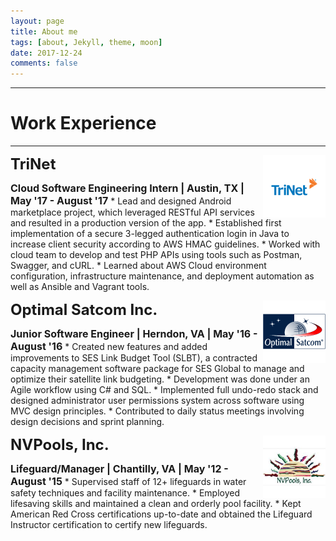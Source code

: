 ```yaml
---
layout: page
title: About me
tags: [about, Jekyll, theme, moon]
date: 2017-12-24
comments: false
---
```


----------

# Work Experience

----------

<p>
    <a href="https://www.trinet.com/"><img src="/assets/img/trinet.png" alt="TriNet" style="float:right;width:100px;height:100px;"></a>
    <b><font size="5">TriNet</font></b>
</p>
<b><font size="3">Cloud Software Engineering Intern  |  Austin, TX  |  May '17 - August '17</font></b>
* Lead and designed Android marketplace project, which leveraged RESTful API services and resulted in a production version of the app.
* Established first implementation of a secure 3-legged authentication login in Java to increase client security according to AWS HMAC guidelines.
* Worked with cloud team to develop and test PHP APIs using tools such as Postman, Swagger, and cURL.
* Learned about AWS Cloud environment configuration, infrastructure maintenance, and deployment automation as well as Ansible and Vagrant tools.

<br>

<p>
    <a href="https://www.optimalsatcom.com/"><img src="/assets/img/optimal-satcom.png" alt="Optimal Satcom Inc." style="float:right;width:100px;height:100px;"></a>
    <b><font size="5">Optimal Satcom Inc.</font></b>
</p>
<b><font size="3">Junior Software Engineer  |  Herndon, VA  |  May '16 - August '16</font></b>
* Created new features and added improvements to SES Link Budget Tool (SLBT), a contracted capacity management software package for SES Global to manage and optimize their satellite link budgeting.
* Development was done under an Agile workflow using C# and SQL.
* Implemented full undo-redo stack and designed administrator user permissions system across software using MVC design principles.
* Contributed to daily status meetings involving design decisions and sprint planning.

<br>

<p>
    <a href="https://www.nvpools.com/"><img src="/assets/img/nvpools.png" alt="NVPools, Inc." style="float:right;width:100px;height:100px;"></a>
    <b><font size="5">NVPools, Inc.</font></b>
</p>
<b><font size="3">Lifeguard/Manager  |  Chantilly, VA  |  May '12 - August '15</font></b>
* Supervised staff of 12+ lifeguards in water safety techniques and facility maintenance.
* Employed lifesaving skills and maintained a clean and orderly pool facility.
* Kept American Red Cross certifications up-to-date and obtained the Lifeguard Instructor certification to certify new lifeguards.

<br>

<!--
----------

# Extracurricular Activities 

----------
-->

